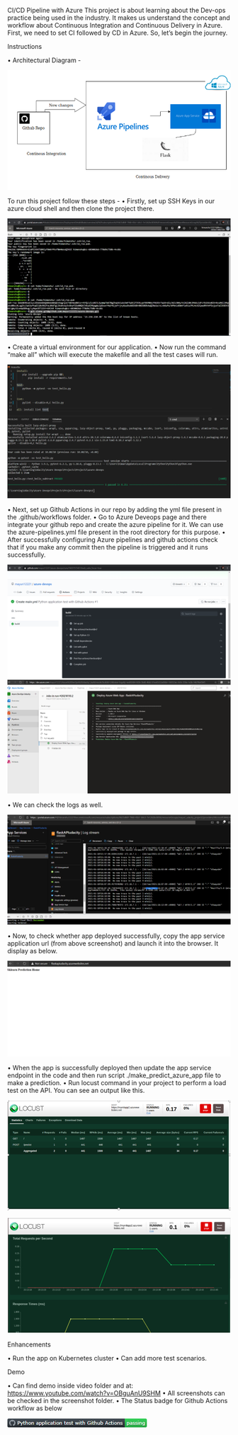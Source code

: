 CI/CD Pipeline with Azure
This project is about learning about the Dev-ops practice being used in the industry. It makes us understand the concept and workflow about Continuous Integration and Continuous Delivery in Azure. First, we need to set CI followed by CD in Azure. So, let’s begin the journey.

Instructions

  •	Architectural Diagram -

![](Screenshots/Architecture.png)

To run this project follow these steps -
•	Firstly, set up SSH Keys in our azure cloud shell and then clone the project there.

![](Screenshots/1_ProjectClonedIntoAzureCloudShell.PNG)

•	Create a virtual environment for our application.
•	Now run the command “make all” which will execute the makefile and all the test cases will run.

![](Screenshots/2_Passed_MakeAll.PNG)

•	Next, set up Github Actions in our repo by adding the yml file present in the .github/workflows folder.
•	Go to Azure Deveops page and there integrate your github repo and create the azure pipeline for it. We can use the azure-pipelines.yml file present in the root directory for this purpose.
•	After successfully configuring Azure pipelines and github actions check that if you make any commit then the pipeline is triggered and it runs successfully.

![](Screenshots/3_GithubBuildPassed.PNG)
![](Screenshots/CD%20Pipeline.PNG)

•	We can check the logs as well.

![](Screenshots/log%20stream.PNG)

•	Now, to check whether app deployed successfully, copy the app service application url (from above screenshot) and launch it into the browser. It display as below. 

![](Screenshots/App%20Deployed.PNG)

•	When the app is successfully deployed then update the app service endpoint in the code and then run script ./make_predict_azure_app file to make a prediction.
•	Run locust command in your project to perform a load test on the API. You can see an output like this.

![](Screenshots/Locust_Stats.PNG)

![](Screenshots/Locust_Graphs.PNG)

Enhancements
 
• Run the app on Kubernetes cluster
•	Can add more test scenarios.

Demo

•	Can find demo inside video folder and at: https://www.youtube.com/watch?v=OBguAnU9SHM
•	All screenshots can be checked in the screenshot folder.
•	The Status badge for Github Actions workflow as below

![](Screenshots/StatusBadge.PNG)

